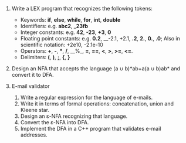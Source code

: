 1. Write a LEX program that recognizes the following tokens:
    - Keywords: __if__, __else__, __while__, __for__, __int__, __double__
    - Identifiers: e.g. __abc2__, ___23fb__
    - Integer constants: e.g. __42__, __-23__, __+3__, __0__
    - Floating point constants: e.g. __0.2__, __-2.1, +2.1, __.2__, __2.__, __0.__, __.0__; Also in scientific notation: +2e10, -2.1e-10
    -  Operators: __+__, __-__, __*__, __/__, __%_, __=__, __==__, __<__, __>__, __>=__, __<=__.
    - Delimiters: __(__, __)__, __;__, __{__, __}__

2. Design an NFA that accepts the language (a ∪ b)*ab+a(a ∪ b)ab\* and convert it to DFA.

3. E-mail validator
    1. Write a regular expression for the language of e-mails.
    2. Write it in terms of formal operations: concatenation, union and Kleene star.
    3. Design an ε-NFA recognizing that language.
    4. Convert the ε-NFA into DFA.
    5. Implement the DFA in a C++ program that validates e-mail addresses.
